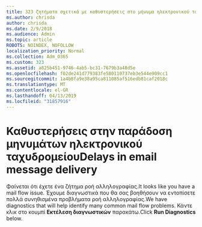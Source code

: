 ```yaml
---
title: 323 ζητήματα σχετικά με καθυστερήσεις στο μήνυμα ηλεκτρονικού ταχυδρομείου
ms.author: chrisda
author: chrisda
ms.date: 2/9/2018
ms.audience: Admin
ms.topic: article
ROBOTS: NOINDEX, NOFOLLOW
localization_priority: Normal
ms.collection: Adm_O365
ms.custom: 323
ms.assetid: a825b451-9746-4ab5-bc31-7679b3a48d5e
ms.openlocfilehash: f02de241d779383fe580110737eb3e544e909cc1
ms.sourcegitcommit: 1a4b8fa9e38a95ca811085af516edb81caf2018c
ms.translationtype: MT
ms.contentlocale: el-GR
ms.lasthandoff: 04/13/2019
ms.locfileid: "31857916"
---
```

# <a name="delays-in-email-message-delivery"></a><span data-ttu-id="ad8e2-102">Καθυστερήσεις στην παράδοση μηνυμάτων ηλεκτρονικού ταχυδρομείου</span><span class="sxs-lookup"><span data-stu-id="ad8e2-102">Delays in email message delivery</span></span>

<span data-ttu-id="ad8e2-103">Φαίνεται ότι έχετε ένα ζήτημα ροή αλληλογραφίας.</span><span class="sxs-lookup"><span data-stu-id="ad8e2-103">It looks like you have a mail flow issue.</span></span> <span data-ttu-id="ad8e2-104">Έχουμε διαγνωστικά που θα σας βοηθήσουν να εντοπίσετε πολλά συνηθισμένα προβλήματα ροή αλληλογραφίας.</span><span class="sxs-lookup"><span data-stu-id="ad8e2-104">We have diagnostics that will help identify many common mail flow problems.</span></span> <span data-ttu-id="ad8e2-105">Κάντε κλικ στο κουμπί **Εκτέλεση διαγνωστικών** παρακάτω.</span><span class="sxs-lookup"><span data-stu-id="ad8e2-105">Click **Run Diagnostics** below.</span></span>
